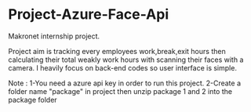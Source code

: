 # Project-Azure-Face-Api

Makronet internship project.

Project aim is tracking every employees work,break,exit hours then calculating their total weakly work hours with scanning their faces with a camera.
I heavily focus on back-end codes so user interface is simple.

Note : 
1-You need a azure api key in order to run this project.
2-Create a folder name "package" in project then unzip package 1 and 2 into the package folder

